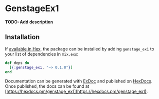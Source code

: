 # GenstageEx1

**TODO: Add description**

## Installation

If [available in Hex](https://hex.pm/docs/publish), the package can be installed
by adding `genstage_ex1` to your list of dependencies in `mix.exs`:

```elixir
def deps do
  [{:genstage_ex1, "~> 0.1.0"}]
end
```

Documentation can be generated with [ExDoc](https://github.com/elixir-lang/ex_doc)
and published on [HexDocs](https://hexdocs.pm). Once published, the docs can
be found at [https://hexdocs.pm/genstage_ex1](https://hexdocs.pm/genstage_ex1).

